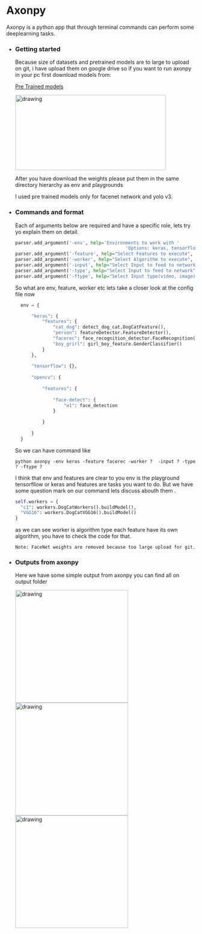 # Axonpy


Axonpy is a python app that through terminal commands can perform some deeplearning tasks.

* ### Getting started
   
  Because size of datasets and pretrained models are to large to upload on git, i have upload them on
  google drive so if you want to run axonpy in your pc first download models from:
  
  [Pre Trained models](https://drive.google.com/open?id=1qaFHtU_m_3XmQv3fOW-GEl-OIbSvNAc9)
  
  <img src="https://lh3.googleusercontent.com/pIWjo26PxE-X7il6OFAOeToDNEHWNFjdSxxq5aM6XlgXJXVgiiMofhMggQu_Foi59Eb5HHTsjkcjfg=w1853-h950" alt="drawing" width="400" height="200"/>  
  
  After you have download the weights please put them in the same directory hierarchy as env and playgrounds 
  
  I used pre trained models only for facenet network and yolo v3.
  
* ### Commands and format

  Each of arguments below are required and have a specific role, lets try yo explain them on detail.

    ```python
    parser.add_argument('-env', help='Environments to work with '
                                             'Options: keras, tensorflow, opencv', required=True)
    parser.add_argument('-feature', help="Select Features to execute", required=True)
    parser.add_argument('-worker', help="Select Algorithm to execute", required=True)
    parser.add_argument('-input', help="Select Input to feed to network")
    parser.add_argument('-type', help="Select Input to feed to network")
    parser.add_argument('-ftype', help="Select Input type(video, image) to feed to network")
    
    ```

  So what are env, feature, worker etc lets take a closer look at the config file now
  
  ```python
    env = {

        "keras": {
            "features": {
                "cat_dog": detect_dog_cat.DogCatFeature(),
                "person": featureDetector.FeatureDetector(),
                "facerec": face_recognition_detector.FaceRecognition(),
                "boy_grirl": girl_boy_feature.GenderClassifier()
            }
        },
    
        "tensorflow": {},
    
        "opencv": {
    
            "features": {
    
                "face-detect": {
                    "w1": face_detection
                }
    
            }
    
        }
    }

    ```
    
    So we can have command like 
    
    ```
    python axonpy -env keras -feature facerec -worker ?  -input ? -type ? -ftype ?
    ```
    
    I think that env and features are clear to you env is the playground tensorfllow or keras and features are tasks
    you want to do. But we have some question mark on our command lets discuss abouth them .
    
    ```python
    self.workers = {
      "c1": workers.DogCatWorkers().buildModel(),
      "VGG16": workers.DogCatVGG16().buildModel()
    }
    ```
    
    as we can see worker is algorithm type each feature have its own algorithm, you have to check the code for
    that.
    
    `Note: FaceNet weights are removed because too large upload for git.`
    
* ### Outputs from axonpy

  Here we have some simple output from axonpy you can find all on output folder
  
  <img src="https://raw.githubusercontent.com/enohoxha/Axonpy/master/outputs/tiny_yolo/car1.jpg" alt="drawing" width="300" height="300"/>
  <img src="https://raw.githubusercontent.com/enohoxha/Axonpy/master/outputs/tiny_yolo/d1.jpg" alt="drawing" width="300" height="300"/>
  <img src="https://raw.githubusercontent.com/enohoxha/Axonpy/master/outputs/cat_dog/DSC_0645.JPG" alt="drawing" width="300" height="300"/>

  
  
  
    
  
